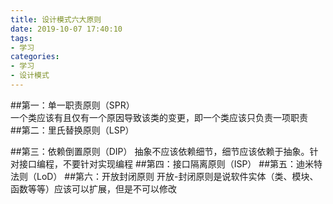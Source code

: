 ```yaml
---
title: 设计模式六大原则
date: 2019-10-07 17:40:10
tags: 
- 学习
categories: 
- 学习
- 设计模式
---
```

##第一：单一职责原则（SPR）  
一个类应该有且仅有一个原因导致该类的变更，即一个类应该只负责一项职责  
##第二：里氏替换原则（LSP）

##第三：依赖倒置原则（DIP）
抽象不应该依赖细节，细节应该依赖于抽象。针对接口编程，不要针对实现编程
##第四：接口隔离原则（ISP）
##第五：迪米特法则（LoD）
##第六：开放封闭原则
开放-封闭原则是说软件实体（类、模块、函数等等）应该可以扩展，但是不可以修改

